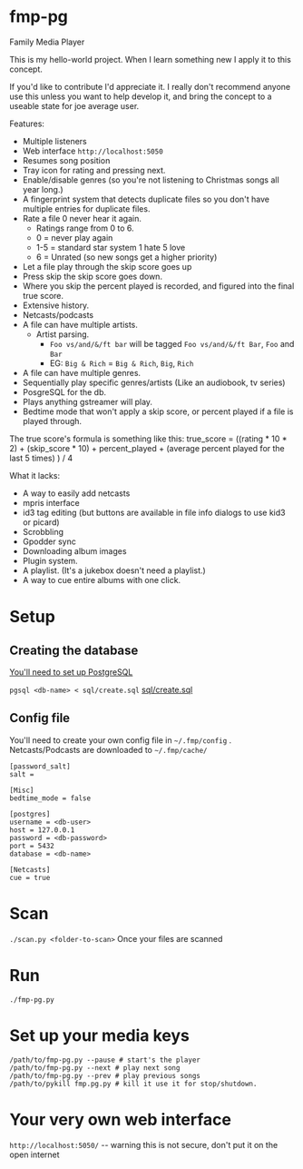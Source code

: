 fmp-pg
======

Family Media Player

This is my hello-world project.  When I learn something new I apply it to this
concept.

If you'd like to contribute I'd appreciate it.  I really don't recommend anyone
use this unless you want to help develop it, and bring the concept to a useable 
state for joe average user.

Features:
* Multiple listeners
* Web interface `http://localhost:5050`
* Resumes song position
* Tray icon for rating and pressing next.
* Enable/disable genres (so you're not listening to Christmas songs all year long.)
* A fingerprint system that detects duplicate files so you don't have multiple
  entries for duplicate files.
* Rate a file 0 never hear it again. 
  * Ratings range from 0 to 6.
  * 0 = never play again
  * 1-5 = standard star system 1 hate 5 love
  * 6 = Unrated (so new songs get a higher priority)
* Let a file play through the skip score goes up
* Press skip the skip score goes down.
* Where you skip the percent played is recorded, and figured into the final
  true score.
* Extensive history.
* Netcasts/podcasts
* A file can have multiple artists. 
  * Artist parsing. 
    * `Foo vs/and/&/ft bar` will be tagged `Foo vs/and/&/ft Bar`, `Foo` and `Bar`
    * EG: `Big & Rich` = `Big & Rich`, `Big`, `Rich`
* A file can have multiple genres. 
* Sequentially play specific genres/artists (Like an audiobook, tv series)
* PosgreSQL for the db.
* Plays anything gstreamer will play.
* Bedtime mode that won't apply a skip score, or percent played if a file is 
  played through.

The true score's formula is something like this:
true_score = ((rating * 10 * 2) + (skip_score * 10) + percent_played + (average percent played for the last 5 times) ) / 4

What it lacks:
* A way to easily add netcasts
* mpris interface
* id3 tag editing (but buttons are available in file info dialogs to use kid3 or picard)
* Scrobbling
* Gpodder sync
* Downloading album images
* Plugin system.
* A playlist.  (It's a jukebox doesn't need a playlist.)
* A way to cue entire albums with one click.

# Setup

## Creating the database

[You'll need to set up PostgreSQL](https://wiki.postgresql.org/wiki/Detailed_installation_guides)

`pgsql <db-name> < sql/create.sql`
[sql/create.sql](https://github.com/the7erm/fmp-pg/blob/master/sql/create.sql)

## Config file

You'll need to create your own config file in `~/.fmp/config` . 
Netcasts/Podcasts are downloaded to `~/.fmp/cache/`

```
[password_salt]
salt = 

[Misc]
bedtime_mode = false

[postgres]
username = <db-user>
host = 127.0.0.1
password = <db-password>
port = 5432
database = <db-name>

[Netcasts]
cue = true
```

# Scan
`./scan.py <folder-to-scan>`
Once your files are scanned

# Run
`./fmp-pg.py`

# Set up your media keys
```
/path/to/fmp-pg.py --pause # start's the player
/path/to/fmp-pg.py --next # play next song
/path/to/fmp-pg.py --prev # play previous songs
/path/to/pykill fmp.pg.py # kill it use it for stop/shutdown.
```

# Your very own web interface
`http://localhost:5050/` -- warning this is not secure, don't put it on the open internet






